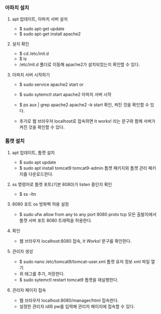 ### 아파치 설치

1. apt 업데이트, 아파치 서버 설치
	- $ sudo apt-get update
	- $ sudo apt-get install apache2

2. 설치 확인
	- $ cd /etc/init.d
	- $ ls
	- /etc/init.d 폴더로 이동해 apache2가 설치되었는지 확인할 수 있다.

3. 아파치 서버 시작하기
	- $ sudo service apache2 start
		or
	- $ sudo sytemctl start apache2
		아파치 서버 시작

	- $ ps aux | grep apache2
		apache2 –k start 확인, 켜진 것을 확인할 수 있다.

	- 추가로 웹 브라우저 localhost로 접속하면 It works! 라는 문구와 함께 서버가 켜진 것을 확인할 수 있다.




### 톰캣 설치

1. apt 업데이트, 톰캣 설치
	- $ sudo apt update
	- $ sudo apt install tomcat9 tomcat9-admin
		톰캣 패키지와 톰캣 관리 패키지를 다운로드한다.

2. ss 명령어로 톰캣 포트(기본 8080)가 listen 중인지 확인
	- $ ss -ltn

3. 8080 포트 os 방화벽 허용 설정
	- $ sudo ufw allow from any to any port 8080 proto tcp
		모든 출발지에서 톰캣 서버 포트 8080 트래픽을 허용한다.

4. 확인
	- 웹 브라우저 localhost:8080 접속, It Works! 문구를 확인한다.

5. 관리자 생성
	- $ sudo nano /etc/tomcat9/tomcat-user.xml
		톰캣 유저 정보 xml 파일 열기
	- <role rolename=“manager-gui”/>
	  <user username=“관리자이름” password=“비밀번호” roles=“manager-gui”/>
		위 태그를 추가, 저장한다.
	- $ sudo sytemctl restart tomcat9
		톰캣을 재실행한다.

6. 관리자 페이지 접속
	- 웹 브라우저 localhost:8080/manager/html 접속한다.
	- 설정한 관리자 id와 pw를 입력해 관리자 페이지에 접속할 수 있다.
